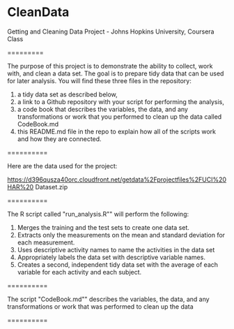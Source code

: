 CleanData
=========

Getting and Cleaning Data Project - Johns Hopkins University, Coursera Class

=========

The purpose of this project is to demonstrate the ability to collect, work with,
and clean a data set. The goal is to prepare tidy data that can be used for 
later analysis. You will find these three files in the repository: 
1) a tidy data set as described below,
2) a link to a Github repository with your script for performing the analysis, 
3) a code book that describes the variables, the data, and any transformations 
or work that you performed to clean up the data called CodeBook.md
4) this README.md file in the repo to explain how all of the scripts work and 
how they are connected.

==========

Here are the data used for the project: 

https://d396qusza40orc.cloudfront.net/getdata%2Fprojectfiles%2FUCI%20HAR%20
Dataset.zip 

==========

The R script called "run_analysis.R"" will perform the following:
1) Merges the training and the test sets to create one data set.
2) Extracts only the measurements on the mean and standard deviation for each 
measurement. 
3) Uses descriptive activity names to name the activities in the data set
4) Appropriately labels the data set with descriptive variable names. 
5) Creates a second, independent tidy data set with the average of each variable
for each activity and each subject. 

==========

The script "CodeBook.md"" describes the variables, the data, and any 
transformations or work that was performed to clean up the data

==========



